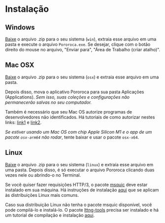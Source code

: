 # Instalação

## Windows

[Baixe](https://github.com/alexandrehtrb/Pororoca/releases) o arquivo .zip para o seu sistema (`win`), extraia esse arquivo em uma pasta e execute o arquivo `Pororoca.exe`. Se desejar, clique com o botão direito do mouse no arquivo, "Enviar para", "Área de Trabalho (criar atalho)".

## Mac OSX

[Baixe](https://github.com/alexandrehtrb/Pororoca/releases) o arquivo .zip para o seu sistema (`osx`) e extraia esse arquivo em uma pasta.

Depois disso, mova o aplicativo Pororoca para sua pasta Aplicações (Applications). *Sem isso, suas coleções e configurações não permanecerão salvas no seu computador.*

Também é necessário que seu Mac OS autorize programas de desenvolvedores não identificados. Há tutoriais de como autorizar nestes links: [link1](https://macmagazine.com.br/post/2021/09/20/como-instalar-apps-de-desenvolvedores-nao-identificados-no-mac/) e [link2](https://support.apple.com/pt-br/guide/mac-help/mh40616/mac).

*Se estiver usando um Mac OS com chip Apple Silicon M1 e o app de um pacote `osx-arm64` não rodar*, tente baixar e usar o pacote `osx-x64`.

## Linux

[Baixe](https://github.com/alexandrehtrb/Pororoca/releases) o arquivo .zip para o seu sistema (`linux`) e extraia esse arquivo em uma pasta. Depois disso, é só executar o arquivo Pororoca clicando duas vezes nele ou abrindo-o no Terminal.

Se você quiser fazer requisições HTTP/3, o pacote [msquic](https://github.com/microsoft/msquic) deve estar instalado em sua máquina. Há instruções de instalação [aqui](https://docs.microsoft.com/pt-br/aspnet/core/fundamentals/servers/kestrel/http3?view=aspnetcore-6.0#linux) que se aplicam às distribuições Linux mais comuns.

Caso sua distribuição Linux não tenha o pacote msquic disponível, você pode compilá-lo e instalá-lo. O pacote [lttng-tools](https://github.com/giraldeau/lttng-tools) precisa ser instalado e há um tutorial de compilação e instalação [aqui](https://github.com/microsoft/msquic/discussions/2318#discussioncomment-2015375).


